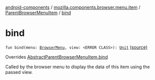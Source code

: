 [android-components](../../index.md) / [mozilla.components.browser.menu.item](../index.md) / [ParentBrowserMenuItem](index.md) / [bind](./bind.md)

# bind

`fun bind(menu: `[`BrowserMenu`](../../mozilla.components.browser.menu/-browser-menu/index.md)`, view: <ERROR CLASS>): `[`Unit`](https://kotlinlang.org/api/latest/jvm/stdlib/kotlin/-unit/index.html) [(source)](https://github.com/mozilla-mobile/android-components/blob/master/components/browser/menu/src/main/java/mozilla/components/browser/menu/item/ParentBrowserMenuItem.kt#L47)

Overrides [AbstractParentBrowserMenuItem.bind](../-abstract-parent-browser-menu-item/bind.md)

Called by the browser menu to display the data of this item using the passed view.

